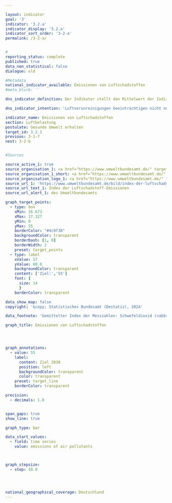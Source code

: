 ```yaml
---

layout: indicator        
goal: '3'        
indicator: '3.2.a'        
indicator_display: '3.2.a'        
indicator_sort_order: '3-2-a'        
permalink: /3-2-a/        


#
reporting_status: complete        
published: true        
data_non_statistical: false        
dialogue: old

#Metadata        
national_indicator_available: Emissionen von Luftschadstoffen
#meta_blurb: ''       

dns_indicator_definition: Der Indikator stellt den Mittelwert der Indizes der nationalen Emissionen der fünf Luftschadstoffe Schwefeldioxid (<abbr title="Schwefeldioxid" tabindex="0">SO₂</abbr>), Stickstoffoxid (<abbr title="Stickstoffoxid" tabindex="0">NOₓ</abbr>), Ammoniak (<abbr title="Ammoniak" tabindex="0">NH₃</abbr>), flüchtige organische Verbindungen (<abbr title="Non-methane volatile organic compounds (Flüchtige organische Verbindungen ohne Methan)" tabindex="0">NMVOC</abbr>) und Feinstaub (<abbr title="Feinstaub (Durchmesser kleiner 2,5&nbsp;Mikrometer)" tabindex="0">PM₂.₅</abbr>) dar.        

dns_indicator_intention: 'Luftverunreinigungen beeinträchtigen nicht nur die Gesundheit der Menschen, sondern auch Ökosysteme und Artenvielfalt. Das ungewichtete Mittel der Emissionen bestimmter Luftschadstoffe soll daher bis zum Jahr 2030&nbsp;um 45&nbsp;% gegenüber dem Jahr 2005&nbsp;sinken. Dieses Ziel basiert auf der Verpflichtung Deutschlands gegenüber der Europäischen Union (<abbr title="Europäische Union" tabindex="0">EU</abbr>), den Ausstoß der einzelnen Luftschadstoffe bis 2030&nbsp;wie folgt zu reduzieren: Schwefeldioxid (<abbr title="Schwefeldioxid" tabindex="0">SO₂</abbr>) um 58&nbsp;%, Stickstoffoxid (<abbr title="Stickstoffoxid" tabindex="0">NOₓ</abbr>) um 65&nbsp;%, Ammoniak (<abbr title="Ammoniak" tabindex="0">NH₃</abbr>) um 29&nbsp;%, flüchtige organische Verbindungen (<abbr title="Non-methane volatile organic compounds (Flüchtige organische Verbindungen ohne Methan)" tabindex="0">NMVOC</abbr>) um 28&nbsp;% und Feinstaub (<abbr title="Feinstaub (Durchmesser kleiner 2,5&nbsp;Mikrometer)" tabindex="0">PM₂.₅</abbr>) um 43&nbsp;%.'       

indicator_name: Emissionen von Luftschadstoffen        
section: Luftbelastung        
postulate: Gesunde Umwelt erhalten        
target_id: 3.2.1        
previous: 3-1-f        
next: 3-2-b        


#Sources        

source_active_1: true
source_organisation_1: <a href="https://www.umweltbundesamt.de/" target="_blank" onclick="return confirm_alert('des Umweltbundesamts', 'De')">Umweltbundesamt</a>
source_organisation_1_short: <a href="https://www.umweltbundesamt.de/" target="_blank" onclick="return confirm_alert('des Umweltbundesamts', 'De')">Umweltbundesamt</a>
source_organisation_logo_1: <a href="https://www.umweltbundesamt.de/" target="_blank" onclick="return confirm_alert('des Umweltbundesamts', 'De')"><img src="https://dns-indikatoren.de/public/OrgImgDe/uba.png" alt="Umweltbundesamt" title=" Klicken Sie hier um zur Homepage der Organisation Umweltbundesamt zu gelangen." style="height:60px; width:148px; border:transparent"/></a>
source_url_1: 'https://www.umweltbundesamt.de/bild/index-der-luftschadstoff-emissionen'
source_url_text_1: Index der Luftschadstoff-Emissionen
source_url_alert_1: des Umweltbundesamts      

graph_target_points:
  - type: box
    xMin: 16.673
    xMax: 17.327
    yMin: 0
    yMax: 55
    borderColor: "#4c9f38"
    backgroundColor: transparent
    borderDash: [1, 0]
    borderWidth: 2
    preset: target_points
  - type: label
    xValue: 17
    yValue: 60.0
    backgroundColor: transparent
    content: ['Ziel:','55']
    font: {
      size: 14
      }
    borderColor: transparent        

data_show_map: false        
copyright: '&copy; Statistisches Bundesamt (Destatis), 2024'        

data_footnote: 'Gemittelter Index der Messzahlen: Schwefeldioxid (<abbr title="Schwefeldioxid" tabindex="0">SO₂</abbr>), Stickstoffoxide (<abbr title="Stickstoffoxid" tabindex="0">NOₓ</abbr>), Ammoniak (<abbr title="Ammoniak" tabindex="0">NH₃</abbr>), flüchtige organische Verbindungen (<abbr title="Non-methane volatile organic compounds (Flüchtige organische Verbindungen ohne Methan)" tabindex="0">NMVOC</abbr>) und Feinstaub (<abbr title="Feinstaub (Durchmesser kleiner 2,5&nbsp;Mikrometer)" tabindex="0">PM₂.₅</abbr>).'        

graph_title: Emissionen von Luftschadstoffen        




graph_annotations:
  - value: 55
    label:
      content: Ziel 2030
      position: left
      backgroundColor: transparent
      color: transparent
    preset: target_line
    borderColor: transparent        

precision:
  - decimals: 1.0


span_gaps: true        
show_line: true        

graph_type: bar        

data_start_values:
  - field: time series
    value: emissions of air pollutants        



graph_stepsize:
  - step: 10.0




national_geographical_coverage: Deutschland                
---
```

